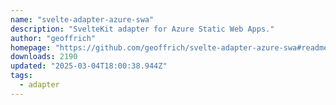 ```yaml
---
name: "svelte-adapter-azure-swa"
description: "SvelteKit adapter for Azure Static Web Apps."
author: "geoffrich"
homepage: "https://github.com/geoffrich/svelte-adapter-azure-swa#readme"
downloads: 2190
updated: "2025-03-04T18:00:38.944Z"
tags: 
  - adapter
---
```

